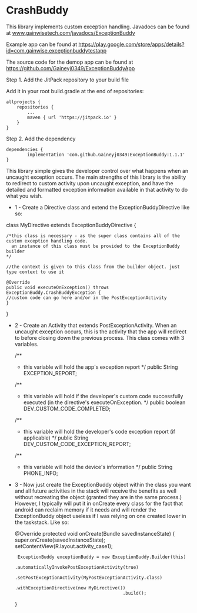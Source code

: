 # CrashBuddy
This library implements custom exception handling. 
Javadocs can be found at www.gainwisetech.com/javadocs/ExceptionBuddy

Example app can be found at
https://play.google.com/store/apps/details?id=com.gainwise.exceptionbuddytestapp


The source code for the demop app can be found at
https://github.com/Gaineyj0349/ExceptionBuddyApp



Step 1. Add the JitPack repository to your build file

Add it in your root build.gradle at the end of repositories:

	allprojects {
		repositories {
			...
			maven { url 'https://jitpack.io' }
		}
	}
	
	
Step 2. Add the dependency

	dependencies {
	        implementation 'com.github.Gaineyj0349:ExceptionBuddy:1.1.1'
	}


This library simple gives the developer control over what happens when an uncaught exception occurs. 
The main strengths of this library is the ability to redirect to custom activity upon uncaught exception, and have the detailed and formatted exception information available in that activity to do what you wish.

 - 1 -
Create a Directive class and extend the ExceptionBuddyDirective like so:

class MyDirective extends ExceptionBuddyDirective {

    /*this class is necessary - as the super class contains all of the custom exception handling code.
      an instance of this class must be provided to the ExceptionBuddy builder
    */

    //the context is given to this class from the builder object. just type context to use it

    @Override
    public void executeOnException() throws ExceptionBuddy.CrashBuddyException {
	//custom code can go here and/or in the PostExceptionActivity
    }
}


 - 2 - 
 Create an Activity that extends PostExceptionActivity. When an uncaught exception occurs, this is the activity that the app will 	     redirect to before closing down the previous process. This class comes with 3 variables.
 	
    /**
     * this variable will hold the app's exception report
     */
     public String EXCEPTION_REPORT;
    
     /**
     * this variable will hold if the developer's custom code successfully executed (in the directive's executeOnException.
     */
     public boolean DEV_CUSTOM_CODE_COMPLETED;
    
    
    
     /**
     * this variable will hold the developer's code exception report (if applicable)
     */
      public String DEV_CUSTOM_CODE_EXCEPTION_REPORT;
       
 
    
    /**
     * this variable will hold the device's information
     */
    public String PHONE_INFO;
    
   
 - 3 - 
Now just create the ExceptionBuddy object within the class you want and all future activities in the stack will receive the benefits  as well without recreating the object (granted they are in the same process.) However, I typically will put it in onCreate every     class for the fact that android can reclaim memory if it needs and will render the ExceptionBuddy object useless if I was relying on one created lower in the taskstack. Like so:

	@Override
    protected void onCreate(Bundle savedInstanceState) {
        super.onCreate(savedInstanceState);
        setContentView(R.layout.activity_case1);

        ExceptionBuddy exceptionBuddy = new ExceptionBuddy.Builder(this)
                                                .automaticallyInvokePostExceptionActivity(true)
                                                .setPostExceptionActivity(MyPostExceptionActivity.class)
                                                .withExceptionDirective(new MyDirective())
                                                .build();



    }
	

	

